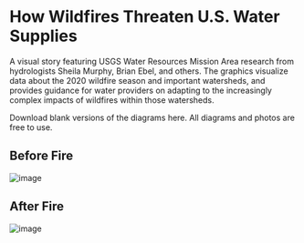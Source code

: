 # How Wildfires Threaten U.S. Water Supplies

A visual story featuring USGS Water Resources Mission Area research from hydrologists Sheila Murphy, Brian Ebel, and others.  The graphics visualize data about the 2020 wildfire season and important watersheds, and provides guidance for water providers on adapting to the increasingly complex impacts of wildfires within those watersheds. 

Download blank versions of the diagrams here.  All diagrams and photos are free to use.  

## Before Fire
![image](https://user-images.githubusercontent.com/25129074/98734487-ff823f00-236f-11eb-9414-5ea09a0c5a87.png)


## After Fire
![image](https://user-images.githubusercontent.com/25129074/98734396-e5486100-236f-11eb-8bf2-28e4a5e6ba35.png)

